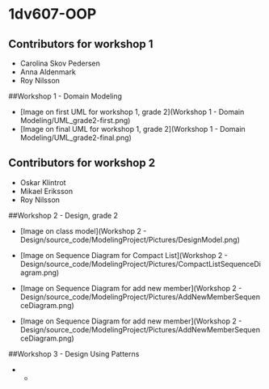 # 1dv607-OOP


## Contributors for workshop 1
* Carolina Skov Pedersen
* Anna Aldenmark
* Roy Nilsson

##Workshop 1 - Domain Modeling
* [Image on first UML for workshop 1, grade 2](Workshop 1 - Domain Modeling/UML_grade2-first.png)
* [Image on final UML for workshop 1, grade 2](Workshop 1 - Domain Modeling/UML_grade2-final.png)

## Contributors for workshop 2
* Oskar Klintrot
* Mikael Eriksson
* Roy Nilsson

##Workshop 2 - Design, grade 2
* [Image on class model](Workshop 2 - Design/source_code/ModelingProject/Pictures/DesignModel.png)

* [Image on Sequence Diagram for Compact List](Workshop 2 - Design/source_code/ModelingProject/Pictures/CompactListSequenceDiagram.png)

* [Image on Sequence Diagram for add new member](Workshop 2 - Design/source_code/ModelingProject/Pictures/AddNewMemberSequenceDiagram.png)

* [Image on Sequence Diagram for add new member](Workshop 2 - Design/source_code/ModelingProject/Pictures/AddNewMemberSequenceDiagram.png)


##Workshop 3 - Design Using Patterns
* -
